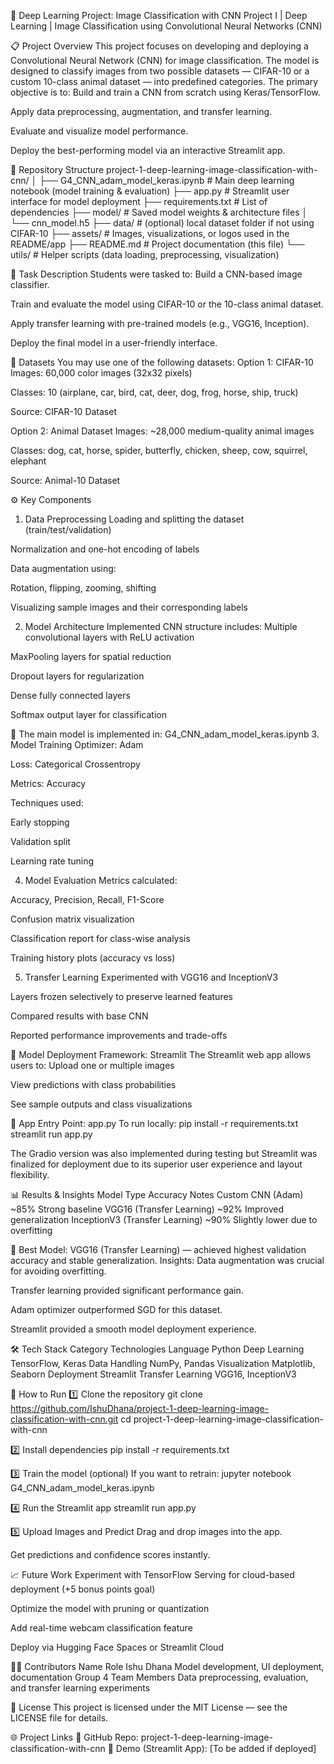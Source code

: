 🧠 Deep Learning Project: Image Classification with CNN
Project I | Deep Learning | Image Classification using Convolutional Neural Networks (CNN)


📋 Project Overview
This project focuses on developing and deploying a Convolutional Neural Network (CNN) for image classification.
 The model is designed to classify images from two possible datasets — CIFAR-10 or a custom 10-class animal dataset — into predefined categories.
The primary objective is to:
Build and train a CNN from scratch using Keras/TensorFlow.


Apply data preprocessing, augmentation, and transfer learning.


Evaluate and visualize model performance.


Deploy the best-performing model via an interactive Streamlit app.



🧩 Repository Structure
project-1-deep-learning-image-classification-with-cnn/
│
├── G4_CNN_adam_model_keras.ipynb    # Main deep learning notebook (model training & evaluation)
├── app.py                            # Streamlit user interface for model deployment
├── requirements.txt                  # List of dependencies
├── model/                            # Saved model weights & architecture files
│   └── cnn_model.h5
├── data/                             # (optional) local dataset folder if not using CIFAR-10
├── assets/                           # Images, visualizations, or logos used in the README/app
├── README.md                         # Project documentation (this file)
└── utils/                            # Helper scripts (data loading, preprocessing, visualization)


🧠 Task Description
Students were tasked to:
Build a CNN-based image classifier.


Train and evaluate the model using CIFAR-10 or the 10-class animal dataset.


Apply transfer learning with pre-trained models (e.g., VGG16, Inception).


Deploy the final model in a user-friendly interface.



🧬 Datasets
You may use one of the following datasets:
Option 1: CIFAR-10
Images: 60,000 color images (32x32 pixels)


Classes: 10 (airplane, car, bird, cat, deer, dog, frog, horse, ship, truck)


Source: CIFAR-10 Dataset


Option 2: Animal Dataset
Images: ~28,000 medium-quality animal images


Classes: dog, cat, horse, spider, butterfly, chicken, sheep, cow, squirrel, elephant


Source: Animal-10 Dataset



⚙️ Key Components
1. Data Preprocessing
Loading and splitting the dataset (train/test/validation)


Normalization and one-hot encoding of labels


Data augmentation using:


Rotation, flipping, zooming, shifting


Visualizing sample images and their corresponding labels


2. Model Architecture
Implemented CNN structure includes:
Multiple convolutional layers with ReLU activation


MaxPooling layers for spatial reduction


Dropout layers for regularization


Dense fully connected layers


Softmax output layer for classification


📄 The main model is implemented in:
 G4_CNN_adam_model_keras.ipynb
3. Model Training
Optimizer: Adam


Loss: Categorical Crossentropy


Metrics: Accuracy


Techniques used:


Early stopping


Validation split


Learning rate tuning


4. Model Evaluation
Metrics calculated:


Accuracy, Precision, Recall, F1-Score


Confusion matrix visualization


Classification report for class-wise analysis


Training history plots (accuracy vs loss)


5. Transfer Learning
Experimented with VGG16 and InceptionV3


Layers frozen selectively to preserve learned features


Compared results with base CNN


Reported performance improvements and trade-offs



🚀 Model Deployment
Framework: Streamlit
The Streamlit web app allows users to:
Upload one or multiple images


View predictions with class probabilities


See sample outputs and class visualizations


📁 App Entry Point:
 app.py
To run locally:
pip install -r requirements.txt
streamlit run app.py

The Gradio version was also implemented during testing but Streamlit was finalized for deployment due to its superior user experience and layout flexibility.

📊 Results & Insights
Model Type
Accuracy
Notes
Custom CNN (Adam)
~85%
Strong baseline
VGG16 (Transfer Learning)
~92%
Improved generalization
InceptionV3 (Transfer Learning)
~90%
Slightly lower due to overfitting

🧩 Best Model:
 VGG16 (Transfer Learning) — achieved highest validation accuracy and stable generalization.
Insights:
Data augmentation was crucial for avoiding overfitting.


Transfer learning provided significant performance gain.


Adam optimizer outperformed SGD for this dataset.


Streamlit provided a smooth model deployment experience.



🛠️ Tech Stack
Category
Technologies
Language
Python
Deep Learning
TensorFlow, Keras
Data Handling
NumPy, Pandas
Visualization
Matplotlib, Seaborn
Deployment
Streamlit
Transfer Learning
VGG16, InceptionV3


🧪 How to Run
1️⃣ Clone the repository
git clone https://github.com/IshuDhana/project-1-deep-learning-image-classification-with-cnn.git
cd project-1-deep-learning-image-classification-with-cnn

2️⃣ Install dependencies
pip install -r requirements.txt

3️⃣ Train the model (optional)
If you want to retrain:
jupyter notebook G4_CNN_adam_model_keras.ipynb

4️⃣ Run the Streamlit app
streamlit run app.py

5️⃣ Upload Images and Predict
Drag and drop images into the app.


Get predictions and confidence scores instantly.



📈 Future Work
Experiment with TensorFlow Serving for cloud-based deployment (+5 bonus points goal)


Optimize the model with pruning or quantization


Add real-time webcam classification feature


Deploy via Hugging Face Spaces or Streamlit Cloud



👨‍💻 Contributors
Name
Role
Ishu Dhana
Model development, UI deployment, documentation
Group 4 Team Members
Data preprocessing, evaluation, and transfer learning experiments


📝 License
This project is licensed under the MIT License — see the LICENSE file for details.

🌐 Project Links
🔗 GitHub Repo: project-1-deep-learning-image-classification-with-cnn
 🎯 Demo (Streamlit App): [To be added if deployed]

